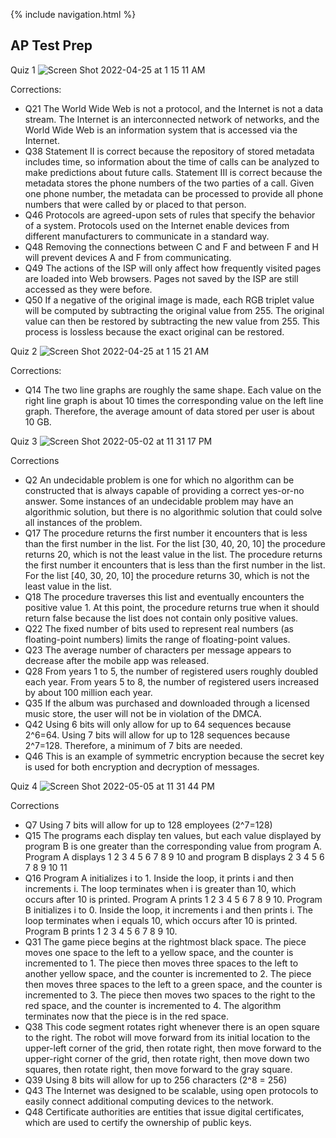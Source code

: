 {% include navigation.html %}

## AP Test Prep

Quiz 1
![Screen Shot 2022-04-25 at 1 15 11 AM](https://user-images.githubusercontent.com/89223922/165048315-6f513379-9544-401a-b3ae-7d9278e5d22c.png)

Corrections:
- Q21 The World Wide Web is not a protocol, and the Internet is not a data stream. The Internet is an interconnected network of networks, and the World Wide Web is an information system that is accessed via the Internet.
- Q38 Statement II is correct because the repository of stored metadata includes time, so information about the time of calls can be analyzed to make predictions about future calls. Statement III is correct because the metadata stores the phone numbers of the two parties of a call. Given one phone number, the metadata can be processed to provide all phone numbers that were called by or placed to that person.
- Q46 Protocols are agreed-upon sets of rules that specify the behavior of a system. Protocols used on the Internet enable devices from different manufacturers to communicate in a standard way.
- Q48 Removing the connections between C and F and between F and H will prevent devices A and F from communicating.
- Q49 The actions of the ISP will only affect how frequently visited pages are loaded into Web browsers. Pages not saved by the ISP are still accessed as they were before.
- Q50 If a negative of the original image is made, each RGB triplet value will be computed by subtracting the original value from 255. The original value can then be restored by subtracting the new value from 255. This process is lossless because the exact original can be restored.

Quiz 2
![Screen Shot 2022-04-25 at 1 15 21 AM](https://user-images.githubusercontent.com/89223922/165048348-2dc45dad-ed7b-4584-86c3-d65118beec78.png)

Corrections:
- Q14 The two line graphs are roughly the same shape. Each value on the right line graph is about 10 times the corresponding value on the left line graph. Therefore, the average amount of data stored per user is about 10 GB.

Quiz 3
![Screen Shot 2022-05-02 at 11 31 17 PM](https://user-images.githubusercontent.com/89223922/166412766-19922504-70ef-4d08-96f7-5aa8e980513d.png)

Corrections
- Q2 An undecidable problem is one for which no algorithm can be constructed that is always capable of providing a correct yes-or-no answer. Some instances of an undecidable problem may have an algorithmic solution, but there is no algorithmic solution that could solve all instances of the problem.
- Q17 The procedure returns the first number it encounters that is less than the first number in the list. For the list [30, 40, 20, 10] the procedure returns 20, which is not the least value in the list. The procedure returns the first number it encounters that is less than the first number in the list. For the list [40, 30, 20, 10] the procedure returns 30, which is not the least value in the list.
- Q18 The procedure traverses this list and eventually encounters the positive value 1. At this point, the procedure returns true when it should return false because the list does not contain only positive values.
- Q22 The fixed number of bits used to represent real numbers (as floating-point numbers) limits the range of floating-point values.
- Q23 The average number of characters per message appears to decrease after the mobile app was released.
- Q28 From years 1 to 5, the number of registered users roughly doubled each year. From years 5 to 8, the number of registered users increased by about 100 million each year.
- Q35 If the album was purchased and downloaded through a licensed music store, the user will not be in violation of the DMCA.
- Q42 Using 6 bits will only allow for up to 64 sequences because 2^6=64. Using 7 bits will allow for up to 128 sequences because 2^7=128. Therefore, a minimum of 7 bits are needed.
- Q46 This is an example of symmetric encryption because the secret key is used for both encryption and decryption of messages.

Quiz 4
![Screen Shot 2022-05-05 at 11 31 44 PM](https://user-images.githubusercontent.com/89223922/167079199-98dc5bf1-fbc3-48af-ac25-62351153ba3e.png)

Corrections
- Q7 Using 7 bits will allow for up to 128 employees (2^7=128)
- Q15 The programs each display ten values, but each value displayed by program B is one greater than the corresponding value from program A. Program A displays 1 2 3 4 5 6 7 8 9 10 and program B displays  2 3 4 5 6 7 8 9 10 11
- Q16 Program A initializes i to 1. Inside the loop, it prints i and then increments i. The loop terminates when i is greater than 10, which occurs after 10 is printed. Program A prints 1 2 3 4 5 6 7 8 9 10. Program B initializes i to 0. Inside the loop, it increments i and then prints i. The loop terminates when i equals 10, which occurs after 10 is printed. Program B prints 1 2 3 4 5 6 7 8 9 10.
- Q31 The game piece begins at the rightmost black space. The piece moves one space to the left to a yellow space, and the counter is incremented to 1. The piece then moves three spaces to the left to another yellow space, and the counter is incremented to 2. The piece then moves three spaces to the left to a green space, and the counter is incremented to 3. The piece then moves two spaces to the right to the red space, and the counter is incremented to 4. The algorithm terminates now that the piece is in the red space.
- Q38 This code segment rotates right whenever there is an open square to the right. The robot will move forward from its initial location to the upper-left corner of the grid, then rotate right, then move forward to the upper-right corner of the grid, then rotate right, then move down two squares, then rotate right, then move forward to the gray square.
- Q39 Using 8 bits will allow for up to 256 characters (2^8 = 256)
- Q43 The Internet was designed to be scalable, using open protocols to easily connect additional computing devices to the network.
- Q48 Certificate authorities are entities that issue digital certificates, which are used to certify the ownership of public keys.


